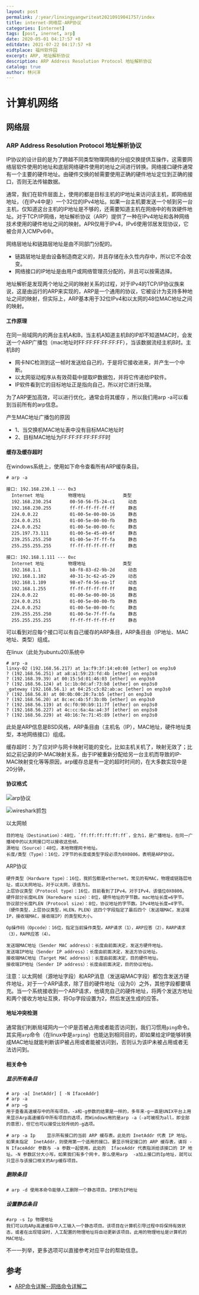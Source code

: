 ```yaml
---
layout: post
permalink: /:year/linxingyangwriteat20210919041757/index
title: internet-网络层-ARP协议
categories: [internet]
tags: [post, inernet, arp]
date: 2020-05-01 04:17:57 +8
editdate: 2021-07-22 04:17:57 +8
eidtplace: 福州软件园
excerpt: ARP, 地址解析协议
description: ARP Address Resolution Protocol 地址解析协议
catalog: true
author: 林兴洋
---
```



# 计算机网络

## 网络层

### ARP Address Resolution Protocol 地址解析协议

IP协议的设计目的是为了跨越不同类型物理网络的分组交换提供互操作，这需要网络层软件使用的地址和底层网络硬件使用的地址之间进行转换。网络接口硬件通常有一个主要的硬件地址。由硬件交换的帧需要使用正确的硬件地址定位到正确的接口，否则无法传输数据。

通常，我们在软件层面上，使用的都是目标主机的IP地址来访问该主机，即网络层地址，（在IPv4中是）一个32位的IPv4地址。如果一台主机要发送一个帧到另一台主机，仅知道这台主机的IP地址是不够的，还需要知道主机在网络中的有效硬件地址。对于TCP/IP网络，地址解析协议（ARP）提供了一种在IPv4地址和各种网络技术使用的硬件地址之间的映射。APR仅用于IPv4，IPv6使用邻居发现协议，它被合并入ICMPv6中。

网络层地址和链路层地址是由不同部门分配的。

* 链路层地址是由设备制造商定义的，并且存储在永久性内存中，所以它不会改变。
* 网络接口的IP地址是由用户或网络管理员分配的，并且可以按需选择。

地址解析是发现两个地址之间的映射关系的过程，对于IPv4的TCP/IP协议族来说，这是由运行的ARP来实现的，ARP是一个通用的协议，它被设计为支持多种地址之间的映射，但实际上，ARP基本用于32位IPv4和以太网的48位MAC地址之间的映射。


#### 工作原理

在同一局域网内的两台主机A和B，当主机A知道主机B的IP却不知道MAC时，会发送一个ARP广播包（mac地址时FF:FF:FF:FF:FF:FF），当该数据流经主机B时。主机B的
* 网卡NIC检测到这一帧时发送给自己的，于是将它接收进来，并产生一个中断。
* 以太网驱动程序从有效荷载中提取IP数据包，并将它传递给IP软件。
* IP软件看到它的目标地址正是指向自己，所以对它进行处理。

为了ARP更加高效，可以进行优化，通常会将其缓存 ，所以我们用arp -a可以看到当前所有的arp信息。


产生MAC地址广播包的原因
* 1、当交换机MAC地址表中没有目标MAC地址时
* 2、目标MAC地址为FF:FF:FF:FF:FF:FF时


#### 缓存及缓存超时

在windows系统上，使用如下命令查看所有ARP缓存条目。

```shell
# arp -a

接口: 192.168.230.1 --- 0x3
  Internet 地址         物理地址              类型
  192.168.230.254       00-50-56-f5-24-c1     动态
  192.168.230.255       ff-ff-ff-ff-ff-ff     静态
  224.0.0.22            01-00-5e-00-00-16     静态
  224.0.0.251           01-00-5e-00-00-fb     静态
  224.0.0.252           01-00-5e-00-00-fc     静态
  225.197.73.111        01-00-5e-45-49-6f     静态
  239.255.255.250       01-00-5e-7f-ff-fa     静态
  255.255.255.255       ff-ff-ff-ff-ff-ff     静态

接口: 192.168.1.111 --- 0xc
  Internet 地址         物理地址              类型
  192.168.1.1           b8-f8-83-d2-9b-2d     动态
  192.168.1.102         40-31-3c-62-a5-29     动态
  192.168.1.109         98-e7-f4-56-ea-1f     动态
  192.168.1.255         ff-ff-ff-ff-ff-ff     静态
  224.0.0.22            01-00-5e-00-00-16     静态
  224.0.0.251           01-00-5e-00-00-fb     静态
  224.0.0.252           01-00-5e-00-00-fc     静态
  239.255.255.250       01-00-5e-7f-ff-fa     静态
  255.255.255.255       ff-ff-ff-ff-ff-ff     静态
```

可以看到对应每个接口可以有自己缓存的ARP条目，ARP条目由（IP地址、MAC地址、类型）组成。


在linux（此处为ubuntu20)系统中
```shell
# arp -a
linxy-02 (192.168.56.217) at 1a:f9:3f:14:e0:08 [ether] on enp3s0
? (192.168.56.251) at a8:a1:59:23:fd:4b [ether] on enp3s0
? (192.168.39.39) at 00:15:5d:01:46:03 [ether] on enp3s0
? (192.168.56.124) at 1c:1b:0d:af:73:b8 [ether] on enp3s0
_gateway (192.168.56.1) at 04:25:c5:02:ab:ac [ether] on enp3s0
? (192.168.56.8) at 00:0b:00:20:7a:b5 [ether] on enp3s0
? (192.168.56.20) at 8c:ec:4b:5f:3b:0b [ether] on enp3s0
? (192.168.56.119) at dc:f0:90:b9:11:7f [ether] on enp3s0
? (192.168.56.227) at 4c:cc:6a:4a:a4:3f [ether] on enp3s0
? (192.168.56.229) at 40:16:7e:71:45:89 [ether] on enp3s0
```

此处是ARP信息是BSD风格，ARP条目由（主机名（IP），MAC地址，硬件地址类型，本地网络接口）组成。


缓存超时：为了应对IP与网卡映射可能的变化，比如主机关机了，映射无效了；比如之前记录的IP-MAC映射关系，由于IP被重新分配给另一台主机而导致的IP-MAC映射变化等等原因，arp缓存总是有一定的超时时间的，在大多数实现中是20分钟，


#### 协议格式

![arp协议](https://gitee.com/linxingyang/at-2020-10-02-image/raw/master/image/J-%E8%AE%A1%E7%AE%97%E6%9C%BA%E7%BD%91%E7%BB%9C/image/2020-10-18/19.png)

![wireshark抓包](https://gitee.com/linxingyang/at-2020-10-02-image/raw/master/image/J-%E8%AE%A1%E7%AE%97%E6%9C%BA%E7%BD%91%E7%BB%9C/image/2020-10-18/18.png)

以太网帧
```
目的地址（Destination）：48位，`ff:ff:ff:ff:ff:ff`，全为1，是广播地址，在同一广播域中的以太网接口可以接收这些帧。
源地址（Source）：48位，本地物理网卡地址。
长度/类型（Type）：16位，2字节的长度或类型字段必须为0X0806，表明是ARP协议。
```

ARP协议
```
硬件类型（Hardware type）：16位，我抓包都是ethernet。常见的有MAC，物理或链路层地址，或以太网地址。对于以太网，该值为1。
上层协议类型（Protocol type）：16位，目前看到了IPv4。对于IPv4，该值位0X0800。
硬件部分长度HLEN（Haredware size）：8位，硬件地址的字节数。mac地址长度=6字节。
协议部分长度PLEN（Protocol size）：8位，协议地址的字节数。IPv4地址长度=4字节。
（硬件类型，上层协议类型，HLEN，PLEN）这四个字段指定了最后四个（发送端MAC，发送端IP，接收端MAC，接收端IP）的类型和大小。

Op操作码（Opcode）：16位，指定当前操作类型。ARP请求（1），ARP应答（2），RARP请求（3），RAPR应答（4）。

发送端MAC地址（Sender MAC address）：长度由前面决定，发送方硬件地址。
发送端IP地址（Sender IP address）：长度由前面决定，发送方协议地址。
接收端MAC地址（Target MAC address）：长度由前面决定，目的硬件地址。
接收端IP地址（Sender IP address）：长度由前面决定，目的协议地址。
```

注意：以太网帧（源地址字段）和ARP消息（发送端MAC字段）都包含发送方硬件地址，对于一个ARP请求，除了目的硬件地址（设为0）之外，其他字段都要填充。当一个系统接收到一个ARP请求，他填充自己的硬件地址，将两个发送方地址和两个接收方地址互换，将Op字段设置为2，然后发送生成的应答。

#### 地址冲突检测

通常我们判断局域网内一个IP是否被占用或者能否访问到，我们习惯用`ping`命令。其实用`arp`命令（在linux中是`arping`）也能达到相同目的，即如果给定IP能够转换成MAC地址就能判断该IP被占用或者能被访问到，否则认为该IP未被占用或者无法访问到。

#### 相关命令

##### 显示所有条目

```shell
# arp -a[ InetAddr] [ -N IfaceAddr] 
# arp -a
# arp –g  　
用于查看高速缓存中的所有项目。-a和-g参数的结果是一样的，多年来-g一直是UNIX平台上用来显示Arp高速缓存中所有项目的选项，而Windows用的是arp -a（-a可被视为all，即全部的意思），但它也可以接受比较传统的-g选项。

# arp -a Ip 　　显示所有接口的当前 ARP 缓存表。此处的 InetAddr 代表 IP 地址。如果未指定  InetAddr，则使用第一个适用的接口。要显示特定接口的 ARP 缓存表，请将 -N IfaceAddr 参数与 -a 参数一起使用，此处的  IfaceAddr 代表指派给该接口的 IP 地址。-N 参数区分大小写。如果我们有多个网卡，那么使用arp  -a加上接口的Ip地址，就可以只显示与该接口相关的Arp缓存项目。
```

##### 删除条目

```shell
# arp -d 使用本命令能够人工删除一个静态项目。IP即为IP地址
```

##### 设置静态条目

```shell
#arp -s Ip 物理地址 　　
我们可以向ARp高速缓存中人工输入一个静态项目。该项目在计算机引导过程中将保持有效状态，或者在出现错误时，人工配置的物理地址将自动更新该项目。此用的物理地址是计算机的MAC地址。
```

不一一列举，更多选项可以直接参考对应平台的帮助信息。



## 参考

* [ARP命令详解--网络命令详解二](https://www.cnblogs.com/anlyren/articles/916616.html)

